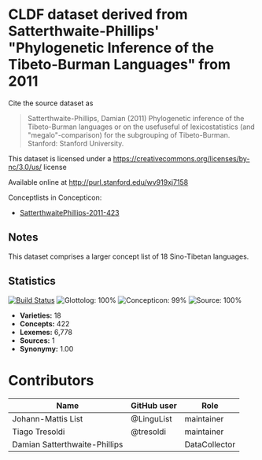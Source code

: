 # CLDF dataset derived from Satterthwaite-Phillips' "Phylogenetic Inference of the Tibeto-Burman Languages" from 2011

Cite the source dataset as

> Satterthwaite-Phillips, Damian (2011) Phylogenetic inference of the Tibeto-Burman languages or on the usefuseful of lexicostatistics (and "megalo"-comparison) for the subgrouping of Tibeto-Burman. Stanford: Stanford University.

This dataset is licensed under a https://creativecommons.org/licenses/by-nc/3.0/us/ license

Available online at http://purl.stanford.edu/wv919xj7158


Conceptlists in Concepticon:
- [SatterthwaitePhillips-2011-423](https://concepticon.clld.org/contributions/SatterthwaitePhillips-2011-423)
## Notes

This dataset comprises a larger concept list of 18 Sino-Tibetan languages.



## Statistics


[![Build Status](https://travis-ci.org/lexibank/satterthwaitetb.svg?branch=master)](https://travis-ci.org/lexibank/satterthwaitetb)
![Glottolog: 100%](https://img.shields.io/badge/Glottolog-100%25-brightgreen.svg "Glottolog: 100%")
![Concepticon: 99%](https://img.shields.io/badge/Concepticon-99%25-brightgreen.svg "Concepticon: 99%")
![Source: 100%](https://img.shields.io/badge/Source-100%25-brightgreen.svg "Source: 100%")

- **Varieties:** 18
- **Concepts:** 422
- **Lexemes:** 6,778
- **Sources:** 1
- **Synonymy:** 1.00

# Contributors

Name | GitHub user | Role
--- | --- | ---
Johann-Mattis List | @LinguList | maintainer
Tiago Tresoldi | @tresoldi | maintainer
Damian Satterthwaite-Phillips | | DataCollector


